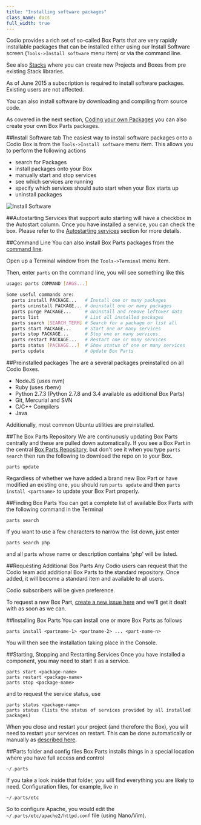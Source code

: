 ```yaml
---
title: "Installing software packages"
class_name: docs
full_width: true
---
```


Codio provides a rich set of so-called Box Parts that are very rapidly installable packages that can be installed either using our Install Software screen (`Tools->Install software` menu item) or via the command line.

See also [Stacks](/docs/dashboard/stacks/listing/) where you can create new Projects and Boxes from pre existing Stack libraries.

As of June 2015 a subscription is required to install software packages. Existing users are not affected.

You can also install software by downloading and compiling from source code.

As covered in the next section, [Coding your own Packages](/docs/ide/boxes/installsw/parts-coding) you can also create your own Box Parts packages.

##Install Software tab
The easiest way to install software packages onto a Codio Box is from the `Tools->Install software` menu item. This allows you to perform the following actions

- search for Packages
- install packages onto your Box
- manually start and stop services
- see which services are running
- specify which services should auto start when your Box starts up
- uninstall packages

![Install Software](/img/docs/install-software.png)

##Autostarting
Services that support auto starting will have a checkbox in the Autostart column. Once you have installed a service, you can check the box. Please refer to the [Autostarting services](/docs/ide/boxes/startup/) section for more details.

##Command Line
You can also install Box Parts packages from the [command line](/docs/ide/boxes/terminal/).

Open up a Terminal window from the `Tools->Terminal` menu item.

Then, enter `parts` on the command line, you will see something like this

```bash
usage: parts COMMAND [ARGS...]

Some useful commands are:
  parts install PACKAGE...   # Install one or many packages
  parts uninstall PACKAGE... # Uninstall one or many packages
  parts purge PACKAGE...     # Uninstall and remove leftover data
  parts list                 # List all installed packages
  parts search [SEARCH_TERM] # Search for a package or list all
  parts start PACKAGE...     # Start one or many services
  parts stop PACKAGE...      # Stop one or many services
  parts restart PACKAGE...   # Restart one or many services
  parts status [PACKAGE...]  # Show status of one or many services
  parts update               # Update Box Parts
```

##Preinstalled packages
The are a several packages preinstalled on all Codio Boxes.

- NodeJS (uses nvm)
- Ruby (uses rbenv)
- Python 2.7.3 (Python 2.7.8 and 3.4 available as additional Box Parts)
- Git, Mercurial and SVN
- C/C++ Compilers
- Java

Additionally, most common Ubuntu utilities are preinstalled.

##The Box Parts Repository
We are continuously updating Box Parts centrally and these are pulled down automatically. If you see a Box Part in the central [Box Parts Repository](https://github.com/codio/boxparts/tree/master/lib/autoparts/packages), but don't see it when you type `parts search` then run the following to download the repo on to your Box.
```
parts update
```

Regardless of whether we have added a brand new Box Part or have modified an existing one, you should run `parts update` and then `parts install <partname>` to update your Box Part properly.

##Finding Box Parts
You can get a complete list of available Box Parts with the following command in the Terminal
```
parts search
```

If you want to use a few characters to narrow the list down, just enter
```
parts search php
```

and all parts whose name or description contains 'php' will be listed.

##Requesting Additional Box Parts
Any Codio users can request that the Codio team add additional Box Parts to the standard repository. Once added, it will become a standard item and available to all users.

Codio subscribers will be given preference.

To request a new Box Part, [create a new issue here](https://github.com/codio/boxparts/issues?page=1&state=open) and we'll get it dealt with as soon as we can.

##Installing Box Parts
You can install one or more Box Parts as follows
```
parts install <partname-1> <partname-2> ... <part-name-n>
```

You will then see the installation taking place in the Console.

##Starting, Stopping and Restarting Services
Once you have installed a component, you may need to start it as a service.
```
parts start <package-name>
parts restart <package-name>
parts stop <package-name>
```

and to request the service status, use
```
parts status <package-name>
parts status (lists the status of services provided by all installed packages)
```

When you close and restart your project (and therefore the Box), you will need to restart your services on restart. This can be done automatically or manually as [described here](/docs/ide/boxes/startup/).

##Parts folder and config files
Box Parts installs things in a special location where you have full access and control
```
~/.parts
```

If you take a look inside that folder, you will find everything you are likely to need. Configuration files, for example, live in
```
~/.parts/etc
```

So to configure Apache, you would edit the `~/.parts/etc/apache2/httpd.conf` file (using Nano/Vim).
